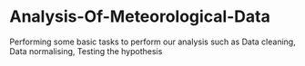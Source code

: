 # Analysis-Of-Meteorological-Data
Performing some basic tasks to perform our analysis such as Data cleaning, Data normalising, Testing the hypothesis
